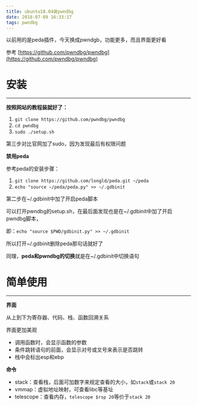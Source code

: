 ```yaml
---
title: ubuntu18.04装pwndbg
date: 2018-07-09 16:33:17
tags: pwndbg
---
```


以前用的是peda插件，今天换成pwndgb，功能更多，而且界面更好看

参考 [https://github.com/pwndbg/pwndbg](https://github.com/pwndbg/pwndbg) 

# 安装
----------

**按照网站的教程装就好了：**

1. `git clone https://github.com/pwndbg/pwndbg`
2. `cd pwndbg`
3. `sudo ./setup.sh`

第三步对比官网加了sudo，因为发现最后有权限问题

**禁用peda**

参考peda的安装步骤：

1. `git clone https://github.com/longld/peda.git ~/peda`
2. `echo "source ~/peda/peda.py" >> ~/.gdbinit`

第二步在~/.gdbinit中加了开启peda脚本

可以打开pwndbg的setup.sh，在最后面发现也是在~/.gdbinit中加了开启pwndbg脚本，

即：`echo "source $PWD/gdbinit.py" >> ~/.gdbinit`


所以打开~/.gdbinit删除peda那句话就好了

同理，**peda和pwndbg的切换**就是在~/.gdbinit中切换语句



# 简单使用
----------

**界面**

从上到下为寄存器、代码、栈、函数回溯关系

界面更加美观

* 调用函数时，会显示函数的参数
* 条件跳转语句的前面，会显示对号或叉号来表示是否跳转
* 栈中会标出esp和ebp

**命令**

* stack：查看栈，后面可加数字来规定查看的大小，如`stack`或`stack 20`
* vmmap：虚拟地址映射，可查看libc等基址
* telescope：查看内存，`telescope $rsp 20`等价于`stack 20`